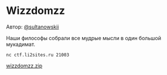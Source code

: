 # Wizzdomzz
Автор: [@sultanowskii](http://t.me/sultanowskii)

Наши философы собрали все мудрые мысли в один большой мукадимат.

`nc ctf.li2sites.ru 21003`

[wizzdomzz.zip](https://drive.google.com/file/d/1CBH6ybL9lOEfHHpRgCoFK4L_vwUnlxrI/view?usp=sharing)
